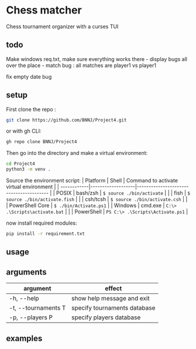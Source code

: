 # Chess matcher

Chess tournament organizer with a curses TUI

## todo

Make windows req.txt, make sure everything works there
	- display bugs all over the place
	- match bug : all matches are player1 vs player1

fix empty date bug

## setup

First clone the repo :
```bash
git clone https://github.com/BNNJ/Project4.git
```
or with gh CLI:
```bash
gh repo clone BNNJ/Project4
```

Then go into the directory and make a virtual environment:
```bash
cd Project4
python3 -m venv .
```

Source the environment script:
| Platform    | Shell             | Command to activate virtual environment |
| ------------|-------------------|---------------------------------------- |
| POSIX       | bash/zsh          | `$ source ./bin/activate`               |
|             | fish              | `$ source ./bin/activate.fish`          |
|             | csh/tcsh          | `$ source ./bin/activate.csh`           |
|             | PowerShell Core   | `$ ./bin/Activate.ps1`                  |
| Windows     | cmd.exe           | `C:\> .\Scripts\activate.bat`           |
|             | PowerShell        | `PS C:\> .\Scripts\Activate.ps1`        |

now install required modules:
```bash
pip install -r requirement.txt
```

## usage


## arguments

argument            | effect
--------------------|-------
-h, --help          | show help message and exit
-t, --tournaments T | specify tournaments database
-p, --players P     | specify players database

## examples
